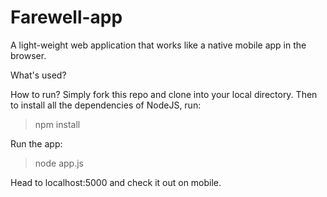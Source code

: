 # Farewell-app
A light-weight web application that works like a native mobile app in the browser.


What's used?


How to run?
Simply fork this repo and clone into your local directory.
Then to install all the dependencies of NodeJS, run:

>npm install

Run the app:

>node app.js

Head to localhost:5000 and check it out on mobile.

